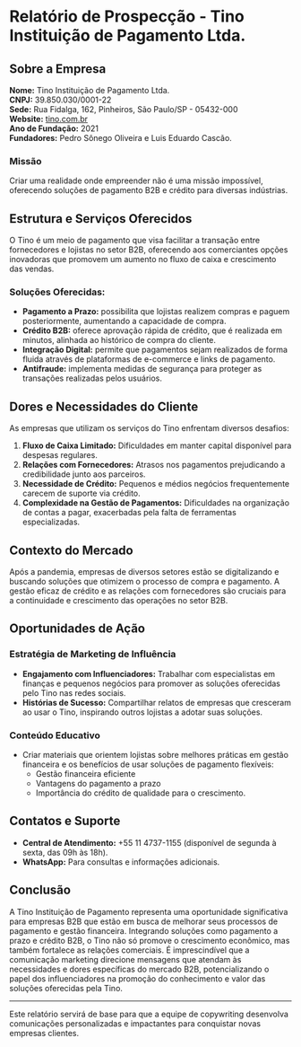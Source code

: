 # Relatório de Prospecção - Tino Instituição de Pagamento Ltda.

## Sobre a Empresa
**Nome:** Tino Instituição de Pagamento Ltda.  
**CNPJ:** 39.850.030/0001-22  
**Sede:** Rua Fidalga, 162, Pinheiros, São Paulo/SP - 05432-000  
**Website:** [tino.com.br](https://www.tino.com.br)  
**Ano de Fundação:** 2021  
**Fundadores:** Pedro Sônego Oliveira e Luis Eduardo Cascão.  

### Missão
Criar uma realidade onde empreender não é uma missão impossível, oferecendo soluções de pagamento B2B e crédito para diversas indústrias.

## Estrutura e Serviços Oferecidos
O Tino é um meio de pagamento que visa facilitar a transação entre fornecedores e lojistas no setor B2B, oferecendo aos comerciantes opções inovadoras que promovem um aumento no fluxo de caixa e crescimento das vendas.

### Soluções Oferecidas:
- **Pagamento a Prazo:** possibilita que lojistas realizem compras e paguem posteriormente, aumentando a capacidade de compra.
- **Crédito B2B:** oferece aprovação rápida de crédito, que é realizada em minutos, alinhada ao histórico de compra do cliente.
- **Integração Digital:** permite que pagamentos sejam realizados de forma fluida através de plataformas de e-commerce e links de pagamento.
- **Antifraude:** implementa medidas de segurança para proteger as transações realizadas pelos usuários.

## Dores e Necessidades do Cliente
As empresas que utilizam os serviços do Tino enfrentam diversos desafios:
1. **Fluxo de Caixa Limitado:** Dificuldades em manter capital disponível para despesas regulares.
2. **Relações com Fornecedores:** Atrasos nos pagamentos prejudicando a credibilidade junto aos parceiros.
3. **Necessidade de Crédito:** Pequenos e médios negócios frequentemente carecem de suporte via crédito.
4. **Complexidade na Gestão de Pagamentos:** Dificuldades na organização de contas a pagar, exacerbadas pela falta de ferramentas especializadas.

## Contexto do Mercado
Após a pandemia, empresas de diversos setores estão se digitalizando e buscando soluções que otimizem o processo de compra e pagamento. A gestão eficaz de crédito e as relações com fornecedores são cruciais para a continuidade e crescimento das operações no setor B2B.

## Oportunidades de Ação
### Estratégia de Marketing de Influência
- **Engajamento com Influenciadores:** Trabalhar com especialistas em finanças e pequenos negócios para promover as soluções oferecidas pelo Tino nas redes sociais.
- **Histórias de Sucesso:** Compartilhar relatos de empresas que cresceram ao usar o Tino, inspirando outros lojistas a adotar suas soluções.

### Conteúdo Educativo
- Criar materiais que orientem lojistas sobre melhores práticas em gestão financeira e os benefícios de usar soluções de pagamento flexíveis:
    - Gestão financeira eficiente
    - Vantagens do pagamento a prazo
    - Importância do crédito de qualidade para o crescimento.

## Contatos e Suporte
- **Central de Atendimento:** +55 11 4737-1155 (disponível de segunda à sexta, das 09h às 18h).
- **WhatsApp:** Para consultas e informações adicionais.

## Conclusão
A Tino Instituição de Pagamento representa uma oportunidade significativa para empresas B2B que estão em busca de melhorar seus processos de pagamento e gestão financeira. Integrando soluções como pagamento a prazo e crédito B2B, o Tino não só promove o crescimento econômico, mas também fortalece as relações comerciais. É imprescindível que a comunicação marketing direcione mensagens que atendam às necessidades e dores específicas do mercado B2B, potencializando o papel dos influenciadores na promoção do conhecimento e valor das soluções oferecidas pela Tino.

--- 

Este relatório servirá de base para que a equipe de copywriting desenvolva comunicações personalizadas e impactantes para conquistar novas empresas clientes.